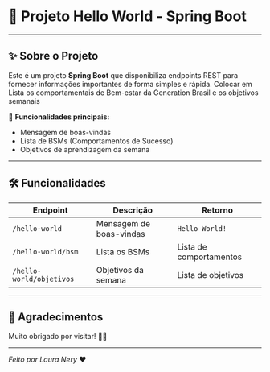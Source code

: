# 🚀 Projeto Hello World - Spring Boot


---

## ✨ Sobre o Projeto

Este é um projeto **Spring Boot** que disponibiliza endpoints REST para fornecer informações importantes de forma simples e rápida.
Colocar em Lista os comportamentais de Bem-estar da Generation Brasil e os objetivos semanais

🌟 **Funcionalidades principais:**
- Mensagem de boas-vindas
- Lista de BSMs (Comportamentos de Sucesso)
- Objetivos de aprendizagem da semana

---

## 🛠️ Funcionalidades

| Endpoint | Descrição | Retorno |
|------------|--------------|---------|
| `/hello-world` | Mensagem de boas-vindas | `Hello World!` |
| `/hello-world/bsm` | Lista os BSMs | Lista de comportamentos |
| `/hello-world/objetivos` | Objetivos da semana | Lista de objetivos |


---

## 🎉 Agradecimentos

Muito obrigado por visitar! 🚀✨

---

*Feito por Laura Nery* ❤️
